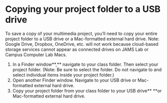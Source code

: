 # Copying your project folder to a USB drive

To save a copy of your multimedia project, you’ll need to copy your entire project folder to a USB drive or a Mac-formatted external hard drive. Note: Google Drive, Dropbox, OneDrive, etc. will not work because cloud-based storage services cannot appear as connected drives on JAMS Lab or Campus Computer Lab Macs.

1. In a Finder window**,** navigate to your class folder. Then select your project folder. \(Note: Be sure to select the folder. Do not navigate to and select individual items inside your project folder.\)
2. Open another Finder window. Navigate to your USB drive or Mac-formatted external hard drive. 
3. Copy your project folder from your class folder to your USB drive** **or Mac-formatted external hard drive.



